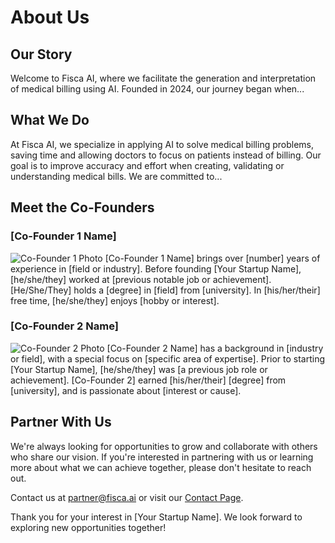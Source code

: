 # About Us

## Our Story

Welcome to Fisca AI, where we facilitate the generation and interpretation of medical billing using AI. Founded in 2024, our journey began when...

## What We Do

At Fisca AI, we specialize in applying AI to solve medical billing problems, saving time and allowing doctors to focus on patients instead of billing. Our goal is to improve accuracy and effort when creating, validating or understanding medical bills. We are committed to...

## Meet the Co-Founders

### [Co-Founder 1 Name]

![Co-Founder 1 Photo](url-to-photo1.jpg)
[Co-Founder 1 Name] brings over [number] years of experience in [field or industry]. Before founding [Your Startup Name], [he/she/they] worked at [previous notable job or achievement]. [He/She/They] holds a [degree] in [field] from [university]. In [his/her/their] free time, [he/she/they] enjoys [hobby or interest].

### [Co-Founder 2 Name]

![Co-Founder 2 Photo](url-to-photo2.jpg)
[Co-Founder 2 Name] has a background in [industry or field], with a special focus on [specific area of expertise]. Prior to starting [Your Startup Name], [he/she/they] was [a previous job role or achievement]. [Co-Founder 2] earned [his/her/their] [degree] from [university], and is passionate about [interest or cause].

## Partner With Us

We're always looking for opportunities to grow and collaborate with others who share our vision. If you're interested in partnering with us or learning more about what we can achieve together, please don't hesitate to reach out.

Contact us at [partner@fisca.ai](mailto:partner@fisca.ai) or visit our [Contact Page](http://fisca.ai/contact).

Thank you for your interest in [Your Startup Name]. We look forward to exploring new opportunities together!
